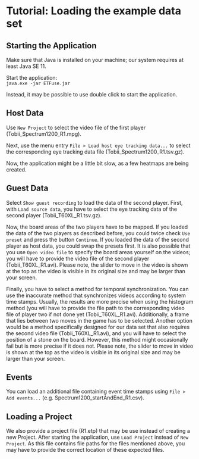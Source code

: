 # Tutorial: Loading the example data set

## Starting the Application

Make sure that Java is installed on your machine; our system requires at least Java SE 11.

Start the application:<br/>
`java.exe -jar ETFuse.jar`

Instead, it may be possible to use double click to start the application.

## Host Data

Use `New Project` to select the video file of the first player (Tobii_Spectrum1200_R1.mpg).

Next, use the menu entry `File > Load host eye tracking data...` to select the corresponding eye tracking data file (Tobii_Spectrum1200_R1.tsv.gz).

Now, the application might be a little bit slow, as a few heatmaps are being created.

## Guest Data

Select `Show guest recording` to load the data of the second player.
First, with `Load source data`, you have to select the eye tracking data of the second player (Tobii_T60XL_R1.tsv.gz).

Now, the board areas of the two players have to be mapped.
If you loaded the data of the two players as described before, you could twice check `Use preset` and press the button `Continue`. If you loaded the data of the second player as host data, you could swap the presets first. It is also possible that you use `Open video file` to specify the board areas yourself on the videos; you will have to provide the video file of the second player (Tobii_T60XL_R1.avi). Please note, the slider to move in the video is shown at the top as the video is visible in its original size and may be larger than your screen.

Finally, you have to select a method for temporal synchronization. You can use the inaccurate method that synchronizes videos according to system time stamps. Usually, the results are more precise when using the histogram method (you will have to provide the file path to the corresponding video file of player two if not done yet (Tobii_T60XL_R1.avi). Additionally, a frame that lies between two moves in the game has to be selected. Another option would be a method specifically designed for our data set that also requires the second video file (Tobii_T60XL_R1.avi), and you will have to select the position of a stone on the board. However, this method might occasionally fail but is more precise if it does not.
Please note, the slider to move in video is shown at the top as the video is visible in its original size and may be larger than your screen.

## Events

You can load an additional file containing event time stamps using `File > Add events...` (e.g. Spectrum1200_startAndEnd_R1.csv).

## Loading a Project

We also provide a project file (R1.etp) that may be use instead of creating a new Project. After starting the application, use `Load Project` instead of `New Project`. As this file contains file paths for the files mentioned above, you may have to provide the correct location of these expected files.
